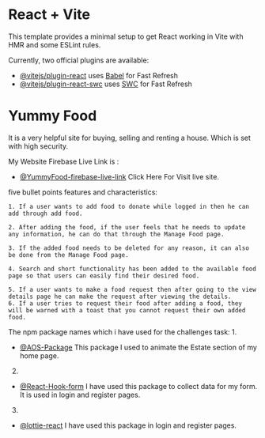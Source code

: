 # React + Vite

This template provides a minimal setup to get React working in Vite with HMR and some ESLint rules.

Currently, two official plugins are available:

- [@vitejs/plugin-react](https://github.com/vitejs/vite-plugin-react/blob/main/packages/plugin-react/README.md) uses [Babel](https://babeljs.io/) for Fast Refresh
- [@vitejs/plugin-react-swc](https://github.com/vitejs/vite-plugin-react-swc) uses [SWC](https://swc.rs/) for Fast Refresh





<!-- Information i added -->

# Yummy Food
It is a very helpful site for buying, selling and renting a house. Which is set with high security.

My Website Firebase Live Link is : 
- [@YummyFood-firebase-live-link](https://yummy-food-f714c.web.app/) Click Here For Visit live site.



five bullet points features and characteristics:

    
    1. If a user wants to add food to donate while logged in then he can add through add food.

    2. After adding the food, if the user feels that he needs to update any information, he can do that through the Manage Food page.

    3. If the added food needs to be deleted for any reason, it can also be done from the Manage Food page.

    4. Search and short functionality has been added to the available food page so that users can easily find their desired food.

    5. If a user wants to make a food request then after going to the view details page he can make the request after viewing the details.
    6. If a user tries to request their food after adding a food, they will be warned with a toast that you cannot request their own added food.



The npm package names which i have used for the challenges task:
1.
- [@AOS-Package](https://www.npmjs.com/package/aos) This package I used to animate the Estate section of my home page.
2.
- [@React-Hook-form](https://react-hook-form.com/) I have used this package to collect data for my form. It is used in login and register pages.

3.
- [@lottie-react](https://lottiefiles.com/free-animations/react) I have used this package in login and register pages.
